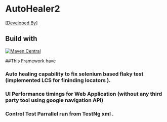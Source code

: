 # AutoHealer2
 [[Developed By](https://img.shields.io/badge/Developed%20by-Subhramonyu-yellow)]

## Build with
[![Maven Central](https://img.shields.io/maven-central/v/com.epam.healenium/healenium-web.svg?label=Maven%20Central)](https://search.maven.org/search?q=g:%22com.epam.healenium%22%20AND%20a:%22healenium-web%22)

##This Framework have 

###   Auto healing capability to fix selenium based flaky test (implemented LCS for fininding locators ).
###   UI Performance timings for Web Application (without any third party tool using google navigation API)
###   Control Test Parrallel run  from TestNg xml . 

